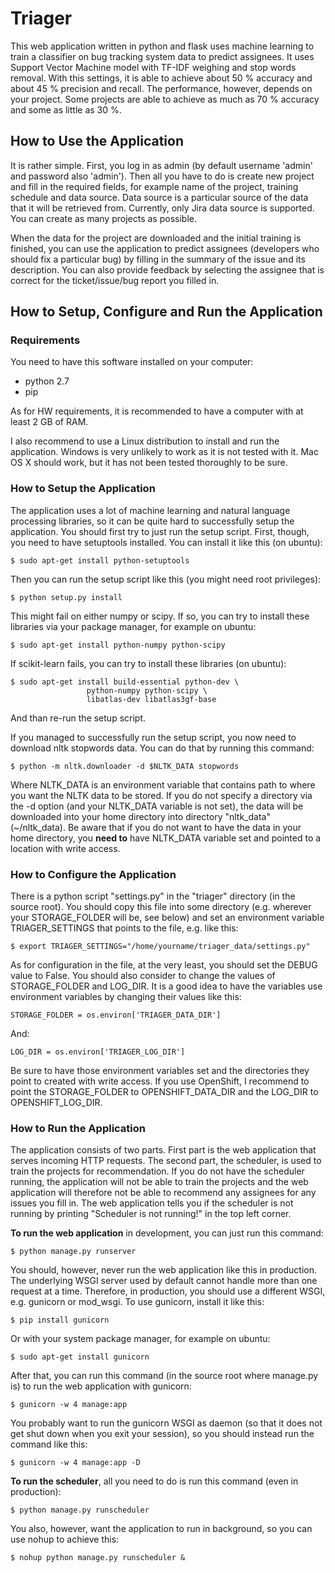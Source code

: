 # Triager

This web application written in python and flask uses machine learning to train a classifier on bug tracking system data to predict assignees. It uses Support Vector Machine model with TF-IDF weighing and stop words removal. With this settings, it is able to achieve about 50 % accuracy and about 45 % precision and recall. The performance, however, depends on your project. Some projects are able to achieve as much as 70 % accuracy and some as little as 30 %.

## How to Use the Application

It is rather simple. First, you log in as admin (by default username 'admin' and password also 'admin'). Then all you have to do is create new project and fill in the required fields, for example name of the project, training schedule and data source. Data source is a particular source of the data that it will be retrieved from. Currently, only Jira data source is supported. You can create as many projects as possible.

When the data for the project are downloaded and the initial training is finished, you can use the application to predict assignees (developers who should fix a particular bug) by filling in the summary of the issue and its description. You can also provide feedback by selecting the assignee that is correct for the ticket/issue/bug report you filled in.

## How to Setup, Configure and Run the Application

### Requirements

You need to have this software installed on your computer:

* python 2.7
* pip

As for HW requirements, it is recommended to have a computer with at least 2 GB of RAM.

I also recommend to use a Linux distribution to install and run the application. Windows is very unlikely to work as it is not tested with it. Mac OS X should work, but it has not been tested thoroughly to be sure.

### How to Setup the Application

The application uses a lot of machine learning and natural language processing libraries, so it can be quite hard to successfully setup the application. You should first try to just run the setup script. First, though, you need to have setuptools installed. You can install it like this (on ubuntu):

    $ sudo apt-get install python-setuptools

Then you can run the setup script like this (you might need root privileges):

    $ python setup.py install  

This might fail on either numpy or scipy. If so, you can try to install these libraries via your package manager, for example on ubuntu:

    $ sudo apt-get install python-numpy python-scipy

If scikit-learn fails, you can try to install these libraries (on ubuntu):

    $ sudo apt-get install build-essential python-dev \
                     python-numpy python-scipy \
                     libatlas-dev libatlas3gf-base

And than re-run the setup script.

If you managed to successfully run the setup script, you now need to download nltk stopwords data. You can do that by running this command:

    $ python -m nltk.downloader -d $NLTK_DATA stopwords

Where NLTK_DATA is an environment variable that contains path to where you want the NLTK data to be stored. If you do not specify a directory via the -d option (and your NLTK_DATA variable is not set), the data will be downloaded into your home directory into directory "nltk_data" (~/nltk_data). Be aware that if you do not want to have the data in your home directory, you **need to** have NLTK_DATA variable set and pointed to a location with write access.

### How to Configure the Application

There is a python script "settings.py" in the "triager" directory (in the source root). You should copy this file into some directory (e.g. wherever your STORAGE_FOLDER will be, see below) and set an environment variable TRIAGER_SETTINGS that points to the file, e.g. like this:

    $ export TRIAGER_SETTINGS="/home/yourname/triager_data/settings.py"

As for configuration in the file, at the very least, you should set the DEBUG value to False. You should also consider to change the values of STORAGE_FOLDER and LOG_DIR. It is a good idea to have the variables use environment variables by changing their values like this:

    STORAGE_FOLDER = os.environ['TRIAGER_DATA_DIR']

And:

    LOG_DIR = os.environ['TRIAGER_LOG_DIR']

Be sure to have those environment variables set and the directories they point to created with write access. If you use OpenShift, I recommend to point the STORAGE_FOLDER to OPENSHIFT_DATA_DIR and the LOG_DIR to OPENSHIFT_LOG_DIR.

### How to Run the Application

The application consists of two parts. First part is the web application that serves incoming HTTP requests. The second part, the scheduler, is used to train the projects for recommendation. If you do not have the scheduler running, the application will not be able to train the projects and the web application will therefore not be able to recommend any assignees for any issues you fill in. The web application tells you if the scheduler is not running by printing "Scheduler is not running!" in the top left corner.

**To run the web application** in development, you can just run this command:

    $ python manage.py runserver

You should, however, never run the web application like this in production. The underlying WSGI server used by default cannot handle more than one request at a time. Therefore, in production, you should use a different WSGI, e.g. gunicorn or mod_wsgi. To use gunicorn, install it like this:

    $ pip install gunicorn

Or with your system package manager, for example on ubuntu:

    $ sudo apt-get install gunicorn

After that, you can run this command (in the source root where manage.py is) to run the web application with gunicorn:

    $ gunicorn -w 4 manage:app

You probably want to run the gunicorn WSGI as daemon (so that it does not get shut down when you exit your session), so you should instead run the command like this:

    $ gunicorn -w 4 manage:app -D

**To run the scheduler**, all you need to do is run this command (even in production):

    $ python manage.py runscheduler

You also, however, want the application to run in background, so you can use nohup to achieve this:

    $ nohup python manage.py runscheduler &
